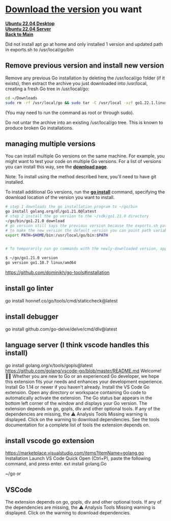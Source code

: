 # **[Download the version](https://go.dev/dl/)** you want

**[Ubuntu 22.04 Desktop](../../ubuntu22-04/desktop-install.md)**\
**[Ubuntu 22.04 Server](../../ubuntu22-04/server-install.md)**\
**[Back to Main](../../../README.md)**

Did not install apt go at home and only installed 1 version and updated path in exports.sh to /usr/local/go/bin

## Remove previous version and install new version

Remove any previous Go installation by deleting the /usr/local/go folder (if it exists), then extract the archive you just downloaded into /usr/local, creating a fresh Go tree in /usr/local/go:

```bash
cd ~/Downloads
sudo rm -rf /usr/local/go && sudo tar -C /usr/local -xzf go1.22.1.linux-amd64.tar.gz
```

(You may need to run the command as root or through sudo).

Do not untar the archive into an existing /usr/local/go tree. This is known to produce broken Go installations.

## managing multiple versions

You can install multiple Go versions on the same machine. For example, you might want to test your code on multiple Go versions. For a list of versions you can install this way, see the **[download page](https://go.dev/dl/)**.

Note: To install using the method described here, you'll need to have git installed.

To install additional Go versions, run the **[go install](https://pkg.go.dev/cmd/go#hdr-Compile_and_install_packages_and_dependencies)** command, specifying the download location of the version you want to install.

```bash
# step 1 downloads the go installation program to ~/go/bin
go install golang.org/dl/go1.21.0@latest
# step 2 install the go version to the ~/sdk/go1.21.0 directory
~/go/bin/go1.21.0 download
# go version still says the previous version because the exports.sh path still points to /usr/local/bin which is the old version of go.
# to make the new version the default version you can point path variable in exports.sh to the ~/sdk/go1.21.0 directory or remove the old version from /usr/local/bin and copy the new version there and set the path to /usr/local/bin.
export PATH=$HOME/bin:/usr/local/go/bin:$PATH


# To temporarily run go commands with the newly-downloaded version, append the version number to the go command, as follows:

$ ~/go/go1.21.0 version
go version go1.10.7 linux/amd64
```

<https://github.com/dominikh/go-tools#installation>

## install go linter

go install honnef.co/go/tools/cmd/staticcheck@latest

## install debugger

go install github.com/go-delve/delve/cmd/dlv@latest

## language server (I think vscode handles this install)

go install golang.org/x/tools/gopls@latest
<https://github.com/golang/vscode-go/blob/master/README.md>
Welcome! 👋🏻
Whether you are new to Go or an experienced Go developer, we hope this extension fits your needs and enhances your development experience.
Install Go 1.14 or newer if you haven't already.
Install the VS Code Go extension.
Open any directory or workspace containing Go code to automatically activate the extension. The Go status bar appears in the bottom left corner of the window and displays your Go version.
The extension depends on go, gopls, dlv and other optional tools. If any of the dependencies are missing, the ⚠️ Analysis Tools Missing warning is displayed. Click on the warning to download dependencies.
See the tools documentation for a complete list of tools the extension depends on.

## install vscode go extension

<https://marketplace.visualstudio.com/items?itemName=golang.go>
Installation
Launch VS Code Quick Open (Ctrl+P), paste the following command, and press enter.
ext install golang.Go

~/go
or

## VSCode

The extension depends on go, gopls, dlv and other optional tools. If any of the dependencies are missing, the ⚠️ Analysis Tools Missing warning is displayed. Click on the warning to download dependencies.
